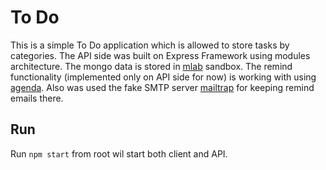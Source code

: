 # To Do

This is a simple To Do application which is allowed to store tasks by categories.
The API side was built on Express Framework using modules architecture.
The mongo data is stored in [mlab](https://mlab.com/) sandbox.
The remind functionality (implemented only on API side for now) is working with using [agenda](https://www.npmjs.com/package/agenda). 
Also was used the fake SMTP server [mailtrap](https://mailtrap.io/) for keeping remind emails there.

## Run

Run `npm start` from root wil start both client and API.
